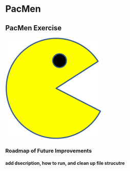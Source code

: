 # PacMen
## PacMen Exercise
<img src= "PacMan1.png" width='300'/>

### Roadmap of Future Improvements
#### add dsecription, how to run, and clean up file strucutre


